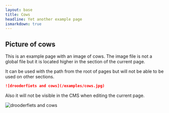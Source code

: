 ```yaml
---
layout: base
title: Cows
headline: Yet another example page
ismarkdown: true
---
```


## Picture of cows

This is an example page with an image of cows. The image file is not a global file but it is located higher in the section of the current page.

It can be used with the path from the root of pages but will not be able to be used on other sections.

```markdown
![drooderfiets and cows](/examples/cows.jpg)
```

Also it will not be visible in the CMS when editing the current page.


![drooderfiets and cows](/examples/cows.jpg)

